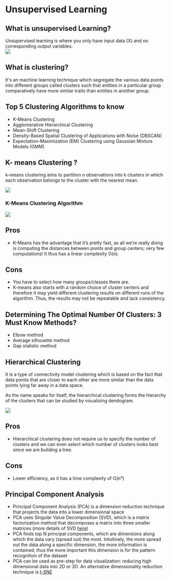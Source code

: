 # Unsupervised Learning

## What is unsupervised Learning? </br>
Unsupervised learning is where you only have input data (X) and no corresponding output variables. </br>
![](https://github.com/theainerd/MLInterview/blob/master/images/Screenshot%20from%202018-07-08%2009-51-27.png)

## What is clustering?</br>
It's an machine learning technique which segregate the various data points into different groups called clusters such that
entities in a particular group comparatively have more similar traits than entities in another group.

## Top 5 Clustering Algorithms to know

  - K-Means Clustering
  - Agglomerative Hierarchical Clustering
  - Mean-Shift Clustering
  - Density-Based Spatial Clustering of Applications with Noise (DBSCAN)
  - Expectation–Maximization (EM) Clustering using Gaussian Mixture Models (GMM)
  

## K- means Clustering ?
k-means clustering aims to partition n observations into k clusters in which each observation belongs to the cluster with the nearest mean.

![](https://github.com/theainerd/MLInterview/blob/master/images/1_KrcZK0xYgTa4qFrVr0fO2w.gif)

### K-Means Clustering Algorithm

![](https://github.com/theainerd/MLInterview/blob/master/images/kmeansclusteringalgo.png)

## Pros
* K-Means has the advantage that it’s pretty fast, as all we’re really doing is computing the distances between points and group centers; very few computations! It thus has a linear complexity O(n).

## Cons
* You have to select how many groups/classes there are.
* K-means also starts with a random choice of cluster centers and therefore it may yield different clustering results on different runs of the algorithm. Thus, the results may not be repeatable and lack consistency.

## Determining The Optimal Number Of Clusters: 3 Must Know Methods?
- Elbow method
- Average silhouette method
- Gap statistic method

## Hierarchical Clustering

It is a type of connectivity model clustering which is based on the fact that data points that are closer to each other are more similar than the data points lying far away in a data space.

As the name speaks for itself, the hierarchical clustering forms the hierarchy of the clusters that can be studied by visualising dendogram.

![](https://github.com/theainerd/MLInterview/blob/master/images/1_ET8kCcPpr893vNZFs8j4xg.gif)

## Pros

* Hierarchical clustering does not require us to specify the number of clusters and we can even select which number of clusters looks best since we are building a tree. 

## Cons
* Lower efficiency, as it has a time complexity of O(n³)

## Principal Component Analysis
* Principal Component Analysis (PCA) is a dimension reduction technique that projects
the data into a lower dimensional space
* PCA uses Singular Value Decomposition (SVD), which is a matrix factorization method
that decomposes a matrix into three smaller matrices (more details of SVD [here](https://en.wikipedia.org/wiki/Singular-value_decomposition))
* PCA finds top N principal components, which are dimensions along which the data vary
(spread out) the most. Intuitively, the more spread out the data along a specific dimension,
the more information is contained, thus the more important this dimension is for the
pattern recognition of the dataset
* PCA can be used as pre-step for data visualization: reducing high dimensional data
into 2D or 3D. An alternative dimensionality reduction technique is [t-SNE](https://lvdmaaten.github.io/tsne/)
